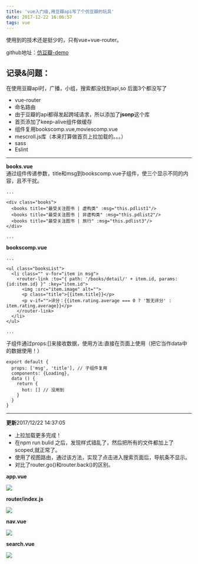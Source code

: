 ```yaml
---
title: 'vue入门级,用豆瓣api写了个仿豆瓣的玩具'
date: 2017-12-22 16:06:57
tags: vue
---
```

使用到的技术还是挺少的，只有vue+vue-router。<br>

github地址：[仿豆瓣-demo](https://github.com/wubianluoye/douban-test)
## 记录&问题： ##

<!-- more -->

在使用豆瓣api时，广播，小组，搜索都没找到api,so 后面3个都没写了

- vue-router
- 命名路由
- 由于豆瓣的api都得发起跨域请求，所以添加了**jsonp**这个库
- 首页添加了keep-alive组件做缓存
- 组件复用bookscomp.vue,moviescomp.vue
- mescroll.js库（本来打算做首页上拉加载的。。。）
- sass
- Eslint

---------------------------------------

**books.vue**<br>
通过组件传递参数，title和msg到bookscomp.vue子组件，使三个<books/>显示不同的内容，且不干扰。

	...

	<div class="books">
	  <books title="最受关注图书 | 虚构类" :msg="this.pdlist1"/>
	  <books title="最受关注图书 | 非虚构类" :msg="this.pdlist2"/>
	  <books title="最受关注图书 | 旅行" :msg="this.pdlist3"/>
	</div>

	...

**bookscomp.vue**<br>

	...

	<ul class="booksList">
	  <li class="" v-for="item in msg">
		<router-link :to="{ path: '/books/detail/' + item.id, params: {id:item.id} }" :key="item.id">
		  <img :src="item.image" alt="">
		  <p class="title">{{item.title}}</p>
		  <p v-if="">评分：{{item.rating.average === 0 ? '暂无评分' : item.rating.average}}</p>
		</router-link>
	  </li>
	</ul>

	...

子组件通过props:[]来接收数据，使用方法:直接在页面上使用（把它当作data中的数据使用！）

	export default {
	  props: ['msg', 'title'], // 子组件复用
	  components: {Loading},
	  data () {
	    return {
	      hot: [] // 没用到
	    }
	  }
	}

---------------------------------------

**更新**2017/12/22 14:37:05 

- 上拉加载更多完成！
- 在npm run bulid 之后，发现样式错乱了，然后把所有的文件都加上了scoped,就正常了。
- 使用了视图路由，通过该方法，实现了点击进入搜索页面后，导航条不显示。
- 对比了router.go()和router.back()的区别。

**app.vue**

![](https://i.imgur.com/FFoAWas.png)


**router/index.js**

![](https://i.imgur.com/VgQ1844.png)

**nav.vue**

![](https://i.imgur.com/D7yG1UO.png)

**search.vue**

![](https://i.imgur.com/BWCxW3P.png)
